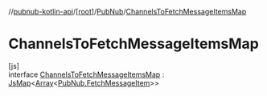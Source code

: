 //[pubnub-kotlin-api](../../../../index.md)/[[root]](../../index.md)/[PubNub](../index.md)/[ChannelsToFetchMessageItemsMap](index.md)

# ChannelsToFetchMessageItemsMap

[js]\
interface [ChannelsToFetchMessageItemsMap](index.md) : [JsMap](../../../../../../pubnub-kotlin/pubnub-kotlin-core-api/pubnub-kotlin-core-api/com.pubnub.kmp/-js-map/index.md)&lt;[Array](https://kotlinlang.org/api/core/kotlin-stdlib/kotlin/-array/index.html)&lt;[PubNub.FetchMessageItem](../-fetch-message-item/index.md)&gt;&gt;
